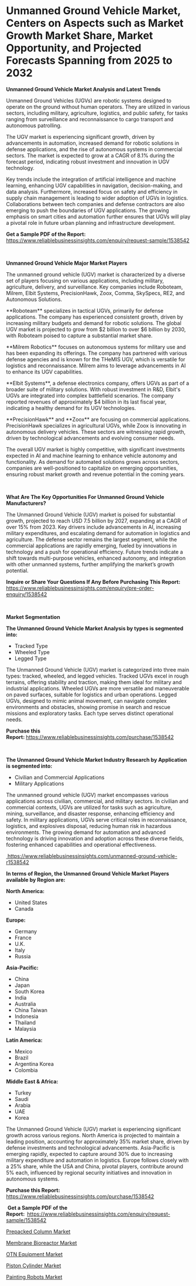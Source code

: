 <p><h1>Unmanned Ground Vehicle Market, Centers on Aspects such as Market Growth Market Share, Market Opportunity, and Projected Forecasts Spanning from 2025 to 2032</h1></p><p><strong>Unmanned Ground Vehicle Market Analysis and Latest Trends</strong></p>
<p><p>Unmanned Ground Vehicles (UGVs) are robotic systems designed to operate on the ground without human operators. They are utilized in various sectors, including military, agriculture, logistics, and public safety, for tasks ranging from surveillance and reconnaissance to cargo transport and autonomous patrolling. </p><p>The UGV market is experiencing significant growth, driven by advancements in automation, increased demand for robotic solutions in defense applications, and the rise of autonomous systems in commercial sectors. The market is expected to grow at a CAGR of 8.1% during the forecast period, indicating robust investment and innovation in UGV technology. </p><p>Key trends include the integration of artificial intelligence and machine learning, enhancing UGV capabilities in navigation, decision-making, and data analysis. Furthermore, increased focus on safety and efficiency in supply chain management is leading to wider adoption of UGVs in logistics. Collaborations between tech companies and defense contractors are also emerging to push the boundaries of UGV applications. The growing emphasis on smart cities and automation further ensures that UGVs will play a pivotal role in future urban planning and infrastructure development.</p></p>
<p><strong>Get a Sample PDF of the Report:&nbsp;</strong> <a href="https://www.reliablebusinessinsights.com/enquiry/request-sample/1538542?utm_campaign=1106&utm_medium=2&utm_source=Github&utm_content=ia&utm_term=19022025&utm_id=unmanned-ground-vehicle">https://www.reliablebusinessinsights.com/enquiry/request-sample/1538542</a></p>
<p>&nbsp;</p>
<p><strong>Unmanned Ground Vehicle Major Market Players</strong></p>
<p><p>The unmanned ground vehicle (UGV) market is characterized by a diverse set of players focusing on various applications, including military, agriculture, delivery, and surveillance. Key companies include Roboteam, Milrem, Elbit Systems, PrecisionHawk, Zoox, Comma, SkySpecs, RE2, and Autonomous Solutions.</p><p>**Roboteam** specializes in tactical UGVs, primarily for defense applications. The company has experienced consistent growth, driven by increasing military budgets and demand for robotic solutions. The global UGV market is projected to grow from $2 billion to over $6 billion by 2030, with Roboteam poised to capture a substantial market share.</p><p>**Milrem Robotics** focuses on autonomous systems for military use and has been expanding its offerings. The company has partnered with various defense agencies and is known for the THeMIS UGV, which is versatile for logistics and reconnaissance. Milrem aims to leverage advancements in AI to enhance its UGV capabilities.</p><p>**Elbit Systems**, a defense electronics company, offers UGVs as part of a broader suite of military solutions. With robust investment in R&D, Elbit's UGVs are integrated into complex battlefield scenarios. The company reported revenues of approximately $4 billion in its last fiscal year, indicating a healthy demand for its UGV technologies.</p><p>**PrecisionHawk** and **Zoox** are focusing on commercial applications. PrecisionHawk specializes in agricultural UGVs, while Zoox is innovating in autonomous delivery vehicles. These sectors are witnessing rapid growth, driven by technological advancements and evolving consumer needs.</p><p>The overall UGV market is highly competitive, with significant investments expected in AI and machine learning to enhance vehicle autonomy and functionality. As demand for automated solutions grows across sectors, companies are well-positioned to capitalize on emerging opportunities, ensuring robust market growth and revenue potential in the coming years.</p></p>
<p>&nbsp;</p>
<p><strong>What Are The Key Opportunities For Unmanned Ground Vehicle Manufacturers?</strong></p>
<p><p>The Unmanned Ground Vehicle (UGV) market is poised for substantial growth, projected to reach USD 7.5 billion by 2027, expanding at a CAGR of over 15% from 2023. Key drivers include advancements in AI, increasing military expenditures, and escalating demand for automation in logistics and agriculture. The defense sector remains the largest segment, while the commercial applications are rapidly emerging, fueled by innovations in technology and a push for operational efficiency. Future trends indicate a shift towards multi-purpose vehicles, enhanced autonomy, and integration with other unmanned systems, further amplifying the market’s growth potential.</p></p>
<p><strong>Inquire or Share Your Questions If Any Before Purchasing This Report:</strong> <a href="https://www.reliablebusinessinsights.com/enquiry/pre-order-enquiry/1538542?utm_campaign=1106&utm_medium=2&utm_source=Github&utm_content=ia&utm_term=19022025&utm_id=unmanned-ground-vehicle">https://www.reliablebusinessinsights.com/enquiry/pre-order-enquiry/1538542</a></p>
<p>&nbsp;</p>
<p><strong>Market Segmentation</strong></p>
<p><strong>The Unmanned Ground Vehicle Market Analysis by types is segmented into:</strong></p>
<p><ul><li>Tracked Type</li><li>Wheeled Type</li><li>Legged Type</li></ul></p>
<p><p>The Unmanned Ground Vehicle (UGV) market is categorized into three main types: tracked, wheeled, and legged vehicles. Tracked UGVs excel in rough terrains, offering stability and traction, making them ideal for military and industrial applications. Wheeled UGVs are more versatile and maneuverable on paved surfaces, suitable for logistics and urban operations. Legged UGVs, designed to mimic animal movement, can navigate complex environments and obstacles, showing promise in search and rescue missions and exploratory tasks. Each type serves distinct operational needs.</p></p>
<p><strong>Purchase this Report:&nbsp;</strong><a href="https://www.reliablebusinessinsights.com/purchase/1538542?utm_campaign=1106&utm_medium=2&utm_source=Github&utm_content=ia&utm_term=19022025&utm_id=unmanned-ground-vehicle">https://www.reliablebusinessinsights.com/purchase/1538542</a></p>
<p>&nbsp;</p>
<p><strong>The Unmanned Ground Vehicle Market Industry Research by Application is segmented into:</strong></p>
<p><ul><li>Civilian and Commercial Applications</li><li>Military Applications</li></ul></p>
<p><p>The unmanned ground vehicle (UGV) market encompasses various applications across civilian, commercial, and military sectors. In civilian and commercial contexts, UGVs are utilized for tasks such as agriculture, mining, surveillance, and disaster response, enhancing efficiency and safety. In military applications, UGVs serve critical roles in reconnaissance, logistics, and explosives disposal, reducing human risk in hazardous environments. The growing demand for automation and advanced technology is driving innovation and adoption across these diverse fields, fostering enhanced capabilities and operational effectiveness.</p></p>
<p><a href="https://www.reliablebusinessinsights.com/unmanned-ground-vehicle-r1538542?utm_campaign=1106&utm_medium=2&utm_source=Github&utm_content=ia&utm_term=19022025&utm_id=unmanned-ground-vehicle">&nbsp;https://www.reliablebusinessinsights.com/unmanned-ground-vehicle-r1538542</a></p>
<p><strong>In terms of Region, the Unmanned Ground Vehicle Market Players available by Region are:</strong></p>
<p>
    <p> <strong> North America: </strong>
        <ul>
            <li>United States</li>
            <li>Canada</li>
        </ul>
        </p> 
    <p> <strong> Europe: </strong>
        <ul>
            <li>Germany</li>
            <li>France</li>
            <li>U.K.</li>
            <li>Italy</li>
            <li>Russia</li>
        </ul>
        </p> 
    <p> <strong> Asia-Pacific: </strong>
        <ul>
            <li>China</li>
            <li>Japan</li>
            <li>South Korea</li>
            <li>India</li>
            <li>Australia</li>
            <li>China Taiwan</li>
            <li>Indonesia</li>
            <li>Thailand</li>
            <li>Malaysia</li>
        </ul>
        </p> 
    <p> <strong> Latin America: </strong>
        <ul>
            <li>Mexico</li>
            <li>Brazil</li>
            <li>Argentina Korea</li>
            <li>Colombia</li>
        </ul>
        </p> 
    <p> <strong> Middle East & Africa: </strong>
        <ul>
            <li>Turkey</li>
            <li>Saudi</li>
            <li>Arabia</li>
            <li>UAE</li>
            <li>Korea</li>
        </ul>
    </p>
    </p>
<p><p>The Unmanned Ground Vehicle (UGV) market is experiencing significant growth across various regions. North America is projected to maintain a leading position, accounting for approximately 35% market share, driven by defense investments and technological advancements. Asia-Pacific is emerging rapidly, expected to capture around 30% due to increasing military expenditure and automation in logistics. Europe follows closely with a 25% share, while the USA and China, pivotal players, contribute around 5% each, influenced by regional security initiatives and innovation in autonomous systems.</p></p>
<p><strong>Purchase this Report: </strong><a href="https://www.reliablebusinessinsights.com/purchase/1538542?utm_campaign=1106&utm_medium=2&utm_source=Github&utm_content=ia&utm_term=19022025&utm_id=unmanned-ground-vehicle">https://www.reliablebusinessinsights.com/purchase/1538542</a></p>
<p>&nbsp;<strong>Get a Sample PDF of the Report:&nbsp;&nbsp;</strong><a href="https://www.reliablebusinessinsights.com/enquiry/request-sample/1538542?utm_campaign=1106&utm_medium=2&utm_source=Github&utm_content=ia&utm_term=19022025&utm_id=unmanned-ground-vehicle">https://www.reliablebusinessinsights.com/enquiry/request-sample/1538542</a></p>
<p><strong></strong></p>
<p><p><a href="https://github.com/daemluari/Market-Research-Report-List-1/blob/main/prepacked-column-market.md?utm_campaign=1106&utm_medium=2&utm_source=Github&utm_content=ia&utm_term=19022025&utm_id=unmanned-ground-vehicle">Prepacked Column Market</a></p><p><a href="https://github.com/boysabotzoc/Market-Research-Report-List-1/blob/main/membrane-bioreactor-market.md?utm_campaign=1106&utm_medium=2&utm_source=Github&utm_content=ia&utm_term=19022025&utm_id=unmanned-ground-vehicle">Membrane Bioreactor Market</a></p><p><a href="https://github.com/ivetasyizhi/Market-Research-Report-List-1/blob/main/otn-equipment-market.md?utm_campaign=1106&utm_medium=2&utm_source=Github&utm_content=ia&utm_term=19022025&utm_id=unmanned-ground-vehicle">OTN Equipment Market</a></p><p><a href="https://github.com/vigoseiler/Market-Research-Report-List-1/blob/main/piston-cylinder-market.md?utm_campaign=1106&utm_medium=2&utm_source=Github&utm_content=ia&utm_term=19022025&utm_id=unmanned-ground-vehicle">Piston Cylinder Market</a></p><p><a href="https://github.com/jhamygunler/Market-Research-Report-List-1/blob/main/painting-robots-market.md?utm_campaign=1106&utm_medium=2&utm_source=Github&utm_content=ia&utm_term=19022025&utm_id=unmanned-ground-vehicle">Painting Robots Market</a></p></p>